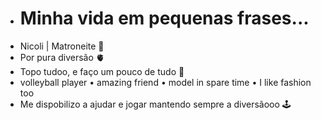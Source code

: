 - # Minha vida em pequenas frases...
- Nicoli | Matroneite :woozy_face:
- Por pura diversão :anatomical_heart:
- Topo tudoo, e faço um pouco de tudo :tongue:
- volleyball player • amazing friend • model in spare time • I like fashion too
- Me dispobilizo a ajudar e jogar mantendo sempre a diversãooo :joystick:

<!---
MATRONEITE/MATRONEITE is a ✨ special ✨ repository because its `README.md` (this file) appears on your GitHub profile.
You can click the Preview link to take a look at your changes.
--->
